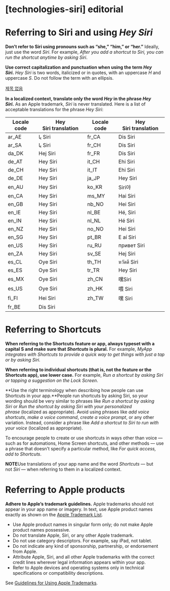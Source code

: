 # **[technologies-siri] editorial**

# **Referring to Siri and using *Hey Siri***

**Don’t refer to Siri using pronouns such as “she,” “him,” or “her.”** Ideally, just use the word *Siri*. For example, *After you add a shortcut to Siri, you can run the shortcut anytime by asking Siri*.

**Use correct capitalization and punctuation when using the term *Hey Siri*.** *Hey Siri* is two words, italicized or in quotes, with an uppercase *H* and uppercase *S*. Do not follow the term with an ellipsis.

[제목 없음](https://www.notion.so/be0a8834e98640dca31f10146f3cb30a)

**In a localized context, translate only the word *Hey* in the phrase *Hey Siri*.** As an Apple trademark, *Siri* is never translated. Here is a list of acceptable translations for the phrase *Hey Siri*:

| Locale code | Hey Siri translation | Locale code | Hey Siri translation |
| --- | --- | --- | --- |
| ar_AE | يا Siri | fr_CA | Dis Siri |
| ar_SA | يا Siri | fr_CH | Dis Siri |
| da_DK | Hej Siri | fr_FR | Dis Siri |
| de_AT | Hey Siri | it_CH | Ehi Siri |
| de_CH | Hey Siri | it_IT | Ehi Siri |
| de_DE | Hey Siri | ja_JP | Hey Siri |
| en_AU | Hey Siri | ko_KR | Siri야 |
| en_CA | Hey Siri | ms_MY | Hai Siri |
| en_GB | Hey Siri | nb_NO | Hei Siri |
| en_IE | Hey Siri | nl_BE | Hé, Siri |
| en_IN | Hey Siri | nl_NL | Hé Siri |
| en_NZ | Hey Siri | no_NO | Hei Siri |
| en_SG | Hey Siri | pt_BR | E aí Siri |
| en_US | Hey Siri | ru_RU | привет Siri |
| en_ZA | Hey Siri | sv_SE | Hej Siri |
| es_CL | Oye Siri | th_TH | หวัดดี Siri |
| es_ES | Oye Siri | tr_TR | Hey Siri |
| es_MX | Oye Siri | zh_CN | 嘿Siri |
| es_US | Oye Siri | zh_HK | 喂 Siri |
| fi_FI | Hei Siri | zh_TW | 嘿 Siri |
| fr_BE | Dis Siri |  |  |

# **Referring to Shortcuts**

**When referring to the Shortcuts feature or app, always typeset with a capital S and make sure that *Shortcuts* is plural.** For example, *MyApp integrates with Shortcuts to provide a quick way to get things with just a tap or by asking Siri.*

**When referring to individual shortcuts (that is, not the feature or the Shortcuts app), use lower case.** For example, *Run a shortcut by asking Siri or tapping a suggestion on the Lock Screen*.

**Use the right terminology when describing how people can use Shortcuts in your app.**People run shortcuts by asking Siri, so your wording should be very similar to phrases like *Run a shortcut by asking Siri* or *Run the shortcut by asking Siri with your personalized phrase* (localized as appropriate). Avoid using phrases like *add voice shortcuts*, *make a voice command*, *create a voice prompt*, or any other variation. Instead, consider a phrase like *Add a shortcut to Siri to run with your voice* (localized as appropriate).

To encourage people to create or use shortcuts in ways other than voice — such as for automations, Home Screen shortcuts, and other methods — use a phrase that doesn't specify a particular method, like *For quick access, add to Shortcuts*.

**NOTE**Use translations of your app name and the word *Shortcuts* — but not *Siri* — when referring to them in a localized context.

# **Referring to Apple products**

**Adhere to Apple’s trademark guidelines.** Apple trademarks should not appear in your app name or imagery. In text, use Apple product names exactly as shown on the [Apple Trademark List](https://www.apple.com/legal/intellectual-property/trademark/appletmlist.html).

- Use Apple product names in singular form only; do not make Apple product names possessive.
- Do not translate Apple, Siri, or any other Apple trademark.
- Do not use category descriptors. For example, say iPad, not tablet.
- Do not indicate any kind of sponsorship, partnership, or endorsement from Apple.
- Attribute Apple, Siri, and all other Apple trademarks with the correct credit lines wherever legal information appears within your app.
- Refer to Apple devices and operating systems only in technical specifications or compatibility descriptions.

See [Guidelines for Using Apple Trademarks](https://www.apple.com/legal/intellectual-property/guidelinesfor3rdparties.html).